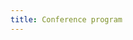 ```yaml
---
title: Conference program
---
```

<!-- 
<div class="keynote-full">

{% if site.data.conference[0].title %}
	{% assign speakers = site.data.conference | sort: 'time' %}
	<h1>Conference day: full schedule</h1>
	<table>
	{% for speaker in speakers %}
		<tr>
			<td>{{speaker.time}}</td>
		{% if speaker.display %}
			<td>{{speaker.name}}</td>
			<td><a href="{{ site.baseurl }}program/conference#{{speaker.name | replace: " ","-"}}">{{speaker.title}}</a></td>
		{% else %}
			<td colspan="2" align="center">{{speaker.title}}
			{% if speaker.name %}
				by {{speaker.name}}
			{% endif %}
			</td>
		{% endif %}
		<td>
		{% if speaker.feed %}
		<a href="{{speaker.feed}}"><img class="youtube" src="{{ site.baseurl }}assets/images/conference/youtube_social_icon_red.png"></a>
		{% endif %}
		</td>
		</tr>
	{% endfor %}
	</table>

	<br><br>

	<h1>Confirmed speakers for Thursday 28/11/2024:</h1>
	<br />
	<ul>
	{% for speaker in speakers %}
		{% if speaker.display %}
		<li>
        <a name="{{speaker.name | replace: " ","-"}}">
        <img style="background-image: url({{ site.baseurl }}assets/images/conference/{{speaker.image | default:'owasp_logo.png'}});{{speaker.style}};"></a>
      {% if speaker.title %}
        <h2>{{speaker.title}} by {{speaker.name}}</h2>
      {% else %}
        <h2>{{speaker.name}}</h2>
      {% endif %}

      <p><em>{{speaker.time}}</em>
      {% if speaker.feed %}
          - <a href="{{ site.baseurl }}program/feeds#{{speaker.name}}">Check out the streaming feed!</a>
      {% endif %}
      </p>

      {% if speaker.abstract %}
			<br>
        <h4>Abstract:</h4>
          <p>{{speaker.abstract}}</p>
          <br>
      {% endif %}
      {% if speaker.bio %}
        <h4>Bio:</h4>
	<p>{{speaker.bio}}</p>
        <br>
      {% endif %}
		</li>
		{% endif %}
	{% endfor %}
	</ul>
{% else %}
  <p><br>
     We're currently in the progress of making the conference program.<br>
     We will share the information very soon.
  </p>
{% endif %}
</div> -->
